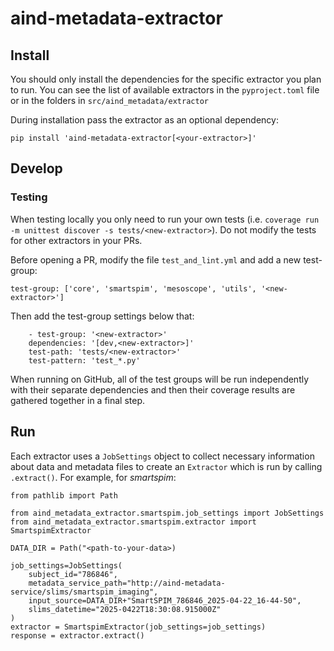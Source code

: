 # aind-metadata-extractor

## Install

You should only install the dependencies for the specific extractor you plan to run. You can see the list of available extractors in the `pyproject.toml` file or in the folders in `src/aind_metadata/extractor`

During installation pass the extractor as an optional dependency:

```
pip install 'aind-metadata-extractor[<your-extractor>]'
```

## Develop

### Testing

When testing locally you only need to run your own tests (i.e. `coverage run -m unittest discover -s tests/<new-extractor>`). Do not modify the tests for other extractors in your PRs.

Before opening a PR, modify the file `test_and_lint.yml` and add a new test-group:

```
test-group: ['core', 'smartspim', 'mesoscope', 'utils', '<new-extractor>']
```

Then add the test-group settings below that:

```
    - test-group: '<new-extractor>'
    dependencies: '[dev,<new-extractor>]'
    test-path: 'tests/<new-extractor>'
    test-pattern: 'test_*.py'
```

When running on GitHub, all of the test groups will be run independently with their separate dependencies and then their coverage results are gathered together in a final step.

## Run

Each extractor uses a `JobSettings` object to collect necessary information about data and metadata files to create an `Extractor` which is run by calling `.extract()`. For example, for *smartspim*:

```{python}
from pathlib import Path

from aind_metadata_extractor.smartspim.job_settings import JobSettings
from aind_metadata_extractor.smartspim.extractor import SmartspimExtractor

DATA_DIR = Path("<path-to-your-data>)

job_settings=JobSettings(
    subject_id="786846",
    metadata_service_path="http://aind-metadata-service/slims/smartspim_imaging",
    input_source=DATA_DIR+"SmartSPIM_786846_2025-04-22_16-44-50",
    slims_datetime="2025-0422T18:30:08.915000Z"
)
extractor = SmartspimExtractor(job_settings=job_settings)
response = extractor.extract()
```
